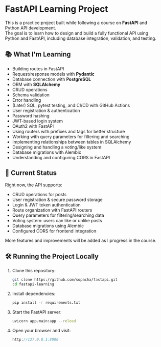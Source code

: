 # FastAPI Learning Project

This is a practice project built while following a course on **FastAPI** and Python API development.  
The goal is to learn how to design and build a fully functional API using Python and FastAPI, including database integration, validation, and testing.

## 📚 What I'm Learning
- Building routes in FastAPI
- Request/response models with **Pydantic**
- Database connection with **PostgreSQL**
- ORM with **SQLAlchemy**
- CRUD operations
- Schema validation
- Error handling
- (Later) SQL, pytest testing, and CI/CD with GitHub Actions
- User registration & authentication
- Password hashing
- JWT-based login system
- OAuth2 with FastAPI
- Using routers with prefixes and tags for better structure
- Working with query parameters for filtering and searching
- Implementing relationships between tables in SQLAlchemy
- Designing and handling a voting/like system
- Database migrations with Alembic
- Understanding and configuring CORS in FastAPI

## 🚀 Current Status
Right now, the API supports:
- CRUD operations for posts
- User registration & secure password storage
- Login & JWT token authentication
- Route organization with FastAPI routers
- Query parameters for filtering/searching data
- Voting system: users can like or unlike posts
- Database migrations using Alembic
- Configured CORS for frontend integration

More features and improvements will be added as I progress in the course.

## 🛠 Running the Project Locally
1. Clone this repository:
   ```bash
   git clone https://github.com/sopacha/fastapi.git
   cd fastapi-learning

2. Install dependencies:
   ```bash
   pip install -r requirements.txt

3. Start the FastAPI server:
   ```bash
   uvicorn app.main:app --reload

4. Open your browser and visit:
    ```cpp
    http://127.0.0.1:8000

